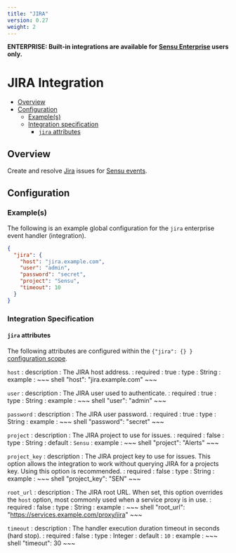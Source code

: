 ```yaml
---
title: "JIRA"
version: 0.27
weight: 2
---
```


**ENTERPRISE: Built-in integrations are available for [Sensu Enterprise][1]
users only.**

# JIRA Integration

- [Overview](#overview)
- [Configuration](#configuration)
  - [Example(s)](#examples)
  - [Integration specification](#integration-specification)
    - [`jira` attributes](#jira-attributes)

## Overview

Create and resolve [Jira][2] issues for [Sensu events][3].

## Configuration

### Example(s)

The following is an example global configuration for the `jira` enterprise
event handler (integration).

~~~ json
{
  "jira": {
    "host": "jira.example.com",
    "user": "admin",
    "password": "secret",
    "project": "Sensu",
    "timeout": 10
  }
}
~~~

### Integration Specification

#### `jira` attributes

The following attributes are configured within the `{"jira": {} }`
[configuration scope][4].

`host`
: description
  : The JIRA host address.
: required
  : true
: type
  : String
: example
  : ~~~ shell
    "host": "jira.example.com"
    ~~~

`user`
: description
  : The JIRA user used to authenticate.
: required
  : true
: type
  : String
: example
  : ~~~ shell
    "user": "admin"
    ~~~

`password`
: description
  : The JIRA user password.
: required
  : true
: type
  : String
: example
  : ~~~ shell
    "password": "secret"
    ~~~

`project`
: description
  : The JIRA project to use for issues.
: required
  : false
: type
  : String
: default
  : `Sensu`
: example
  : ~~~ shell
    "project": "Alerts"
    ~~~

`project_key`
: description
  : The JIRA project key to use for issues. This option allows the
  integration to work without querying JIRA for a projects key. Using
  this option is recommended.
: required
  : false
: type
  : String
: example
  : ~~~ shell
    "project_key": "SEN"
    ~~~

`root_url`
: description
  : The JIRA root URL. When set, this option overrides the `host`
  option, most commonly used when a service proxy is in use.
: required
  : false
: type
  : String
: example
  : ~~~ shell
    "root_url": "https://services.example.com/proxy/jira"
    ~~~

`timeout`
: description
  : The handler execution duration timeout in seconds (hard stop).
: required
  : false
: type
  : Integer
: default
  : `10`
: example
  : ~~~ shell
    "timeout": 30
    ~~~

[?]:  #
[1]:  /enterprise
[2]:  https://www.atlassian.com/software/jira
[3]:  ../../reference/events.html
[4]:  ../../reference/configuration.html#configuration-scopes
